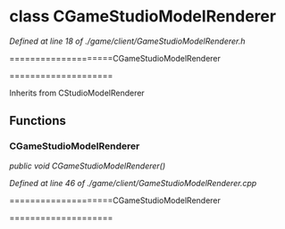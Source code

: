 # class CGameStudioModelRenderer

*Defined at line 18 of ./game/client/GameStudioModelRenderer.h*

====================CGameStudioModelRenderer

====================



Inherits from CStudioModelRenderer



## Functions

### CGameStudioModelRenderer

*public void CGameStudioModelRenderer()*

*Defined at line 46 of ./game/client/GameStudioModelRenderer.cpp*

====================CGameStudioModelRenderer

====================



